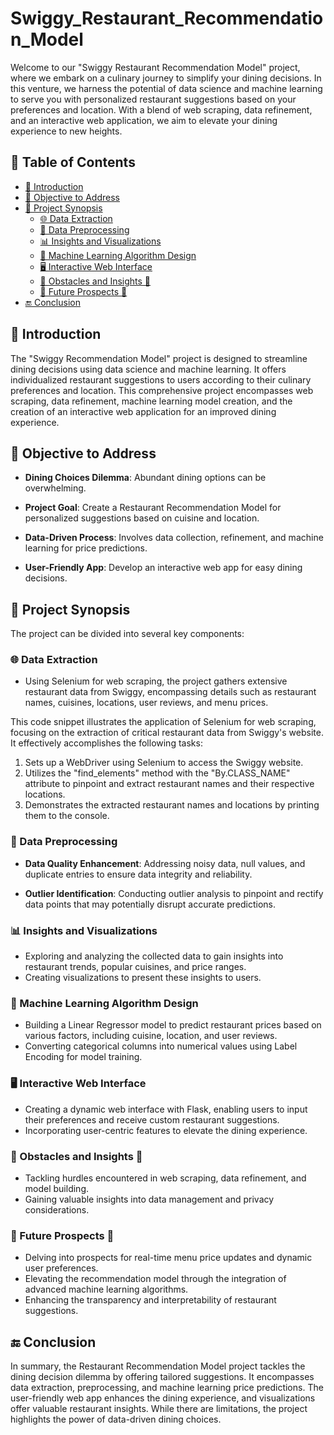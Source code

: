 # Swiggy_Restaurant_Recommendation_Model


Welcome to our "Swiggy Restaurant Recommendation Model" project, where we embark on a culinary journey to simplify your dining decisions. In this venture, we harness the potential of data science and machine learning to serve you with personalized restaurant suggestions based on your preferences and location. With a blend of web scraping, data refinement, and an interactive web application, we aim to elevate your dining experience to new heights.

## 📑 Table of Contents

- [🌟 Introduction](#introduction-)
- [🧭 Objective to Address](#objective-to-address-)
- [📑 Project Synopsis](#project-synopsis-)
   - [🌐 Data Extraction](#data-extracrion-)
   - [🧼 Data Preprocessing](#data-preprocessing-)
   - [📊 Insights and Visualizations](#insights-and-visualizations-)
   - [🤖 Machine Learning Algorithm Design](#machine-learning-algorithm-design)
   - [🖥️ Interactive Web Interface](#interactive-web-interface-)
   - [🌟 Obstacles and Insights 🌠](#obstacles-and-insights-)
   - [🔮 Future Prospects 🌠](#future-prospects-)
- [🔚 Conclusion](#conclusion-)

## 🌟 Introduction 

The "Swiggy Recommendation Model" project is designed to streamline dining decisions using data science and machine learning. It offers individualized restaurant suggestions to users according to their culinary preferences and location. This comprehensive project encompasses web scraping, data refinement, machine learning model creation, and the creation of an interactive web application for an improved dining experience.

## 🧭 Objective to Address

- **Dining Choices Dilemma**: Abundant dining options can be overwhelming.

- **Project Goal**: Create a Restaurant Recommendation Model for personalized suggestions based on cuisine and location.

- **Data-Driven Process**: Involves data collection, refinement, and machine learning for price predictions.

- **User-Friendly App**: Develop an interactive web app for easy dining decisions.


## 📑 Project Synopsis

The project can be divided into several key components:

### 🌐 Data Extraction

- Using Selenium for web scraping, the project gathers extensive restaurant data from Swiggy, encompassing details such as restaurant names, cuisines, locations, user reviews, and menu prices.

This code snippet illustrates the application of Selenium for web scraping, focusing on the extraction of critical restaurant data from Swiggy's website. It effectively accomplishes the following tasks:
1. Sets up a WebDriver using Selenium to access the Swiggy website.
2. Utilizes the "find_elements" method with the "By.CLASS_NAME" attribute to pinpoint and extract restaurant names and their respective locations.
3. Demonstrates the extracted restaurant names and locations by printing them to the console.

### 🧼 Data Preprocessing

- **Data Quality Enhancement**: Addressing noisy data, null values, and duplicate entries to ensure data integrity and reliability.

- **Outlier Identification**: Conducting outlier analysis to pinpoint and rectify data points that may potentially disrupt accurate predictions.

### 📊 Insights and Visualizations

- Exploring and analyzing the collected data to gain insights into restaurant trends, popular cuisines, and price ranges.
- Creating visualizations to present these insights to users.

### 🤖 Machine Learning Algorithm Design
- Building a Linear Regressor model to predict restaurant prices based on various factors, including cuisine, location, and user reviews.
- Converting categorical columns into numerical values using Label Encoding for model training.

### 🖥️ Interactive Web Interface

- Creating a dynamic web interface with Flask, enabling users to input their preferences and receive custom restaurant suggestions.
- Incorporating user-centric features to elevate the dining experience.

### 🌟 Obstacles and Insights 🌠

- Tackling hurdles encountered in web scraping, data refinement, and model building.
- Gaining valuable insights into data management and privacy considerations.


### 🔮 Future Prospects 🌠

- Delving into prospects for real-time menu price updates and dynamic user preferences.
- Elevating the recommendation model through the integration of advanced machine learning 
  algorithms.
- Enhancing the transparency and interpretability of restaurant suggestions.

## 🔚 Conclusion

In summary, the Restaurant Recommendation Model project tackles the dining decision dilemma by offering tailored suggestions. It encompasses data extraction, preprocessing, and machine learning price predictions. The user-friendly web app enhances the dining experience, and visualizations offer valuable restaurant insights. While there are limitations, the project highlights the power of data-driven dining choices.

